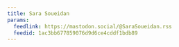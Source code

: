 ```yaml
---
title: Sara Soueidan
params:
  feedlink: https://mastodon.social/@SaraSoueidan.rss
  feedid: 1ac3bb677859076d9d6ce4cddf1bdb89
---
```

